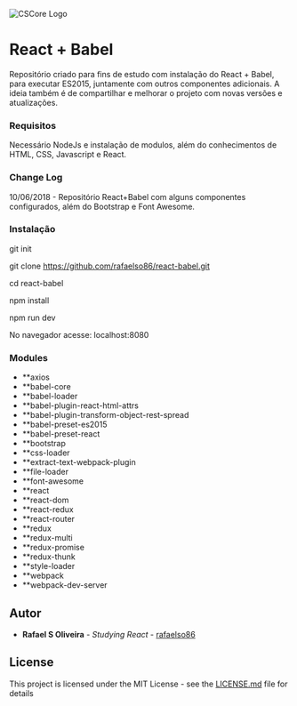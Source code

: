 ![CSCore Logo](https://cdn-images-1.medium.com/max/1200/1*6ItHoU8x6M-m7-Pt2UG7cw.png)

#  React + Babel

Repositório criado para fins de estudo com instalação do React + Babel, para executar ES2015, juntamente com outros componentes adicionais. A ideia também é de compartilhar e melhorar o projeto com novas versões e atualizações.

### Requisitos

Necessário NodeJs e instalação de modulos, além do conhecimentos de HTML, CSS, Javascript e React.

### Change Log
10/06/2018 - Repositório React+Babel com alguns componentes configurados, além do Bootstrap e Font Awesome.

### Instalação

git init

git clone https://github.com/rafaelso86/react-babel.git

cd react-babel

npm install

npm run dev

No navegador acesse: localhost:8080

### Modules

- **axios
- **babel-core
- **babel-loader
- **babel-plugin-react-html-attrs
- **babel-plugin-transform-object-rest-spread
- **babel-preset-es2015
- **babel-preset-react
- **bootstrap
- **css-loader
- **extract-text-webpack-plugin
- **file-loader
- **font-awesome
- **react
- **react-dom
- **react-redux
- **react-router
- **redux
- **redux-multi
- **redux-promise
- **redux-thunk
- **style-loader
- **webpack
- **webpack-dev-server

## Autor

* **Rafael S Oliveira** - *Studying React* - [rafaelso86](https://github.com/rafaelso86)

## License

This project is licensed under the MIT License - see the [LICENSE.md](LICENSE.md) file for details
